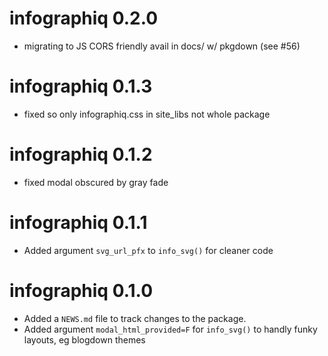 # infographiq 0.2.0

* migrating to JS CORS friendly avail in docs/ w/ pkgdown (see #56)

# infographiq 0.1.3

* fixed so only infographiq.css in site_libs not whole package

# infographiq 0.1.2

* fixed modal obscured by gray fade

# infographiq 0.1.1

* Added argument `svg_url_pfx` to `info_svg()` for cleaner code

# infographiq 0.1.0

* Added a `NEWS.md` file to track changes to the package.
* Added argument `modal_html_provided=F` for `info_svg()` to handly funky layouts, eg blogdown themes
